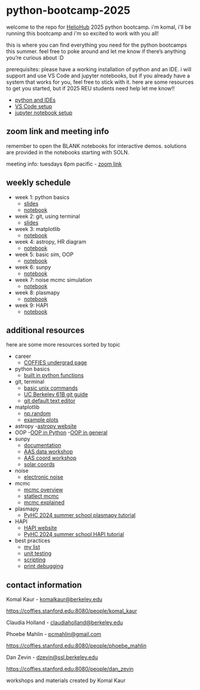 # python-bootcamp-2025
welcome to the repo for [HelioHub](https://discord.gg/xeqTGJzqZ) 2025 python bootcamp. i'm komal, i'll be running this bootcamp and i'm so excited to work with you all!

this is where you can find everything you need for the python bootcamps this summer. feel free to poke around and let me know if there’s anything you’re curious about :D

prerequisites: please have a working installation of python and an IDE. i will support and use VS Code and jupyter notebooks, but if you already have a system that works for you, feel free to stick with it. here are some resources to get you started, but if 2025 REU students need help let me know!!
- [python and IDEs](https://realpython.com/python-ides-code-editors-guide/)
- [VS Code setup](https://code.visualstudio.com/docs/setup/setup-overview)
- [jupyter notebook setup](https://www.dataquest.io/blog/jupyter-notebook-tutorial/)

## zoom link and meeting info
remember to open the BLANK notebooks for interactive demos. solutions are provided in the notebooks starting with SOLN.

meeting info: tuesdays 6pm pacific - [zoom link](https://berkeley.zoom.us/j/92467539403)

## weekly schedule
- week 1: python basics
    - [slides](https://github.com/KomalKaur0/python-bootcamp-2025/blob/main/week1/python%20basics.pdf)
    - [notebook](https://github.com/KomalKaur0/python-bootcamp-2025/blob/main/week1/BLANK%20conditionals%20and%20loops%20copy.ipynb)
- week 2: git, using terminal
    - [slides](https://github.com/KomalKaur0/python-bootcamp-2025/blob/main/week2/git-terminal-lec.pdf) 
- week 3: matplotlib
    - [notebook](https://github.com/KomalKaur0/python-bootcamp-2025/blob/main/week3/BLANK-matplotlib-tutorial%20copy.ipynb)
- week 4: astropy, HR diagram
    - [notebook](https://github.com/KomalKaur0/python-bootcamp-2025/blob/main/week4/BLANK-astropy%20copy.ipynb)
- week 5: basic sim, OOP
    - [notebook](https://github.com/KomalKaur0/python-bootcamp-2025/blob/main/week5/BLANK-oop-tutorial.ipynb)
- week 6: sunpy
    - [notebook](https://github.com/KomalKaur0/python-bootcamp-2025/blob/main/week6/BLANK-sunpy-tutorial%20copy.ipynb)
- week 7: noise mcmc simulation
    - [notebook](https://github.com/KomalKaur0/python-bootcamp-2025/blob/main/week7/BLANK-noise-mcmc.ipynb)
- week 8: plasmapy
    - [notebook](https://github.com/KomalKaur0/python-bootcamp-2025/blob/main/week8/BLANK-plasmapy-tutorial.ipynb)
- week 9: HAPI
    - [notebook](https://github.com/KomalKaur0/python-bootcamp-2025/blob/main/week9/BLANK-hapi-tutorial.ipynb)

## additional resources
here are some more resources sorted by topic

- career
    - [COFFIES undergrad page](https://coffies.stanford.edu:8080/teams/reu)
- python basics
    - [built in python functions](https://docs.python.org/3/library/functions.html)
- git, terminal
    - [basic unix commands](https://mally.stanford.edu/~sr/computing/basic-unix.html)
    - [UC Berkeley 61B git guide](https://fa24.datastructur.es/resources/guides/git/)
    - [git default text editor](https://git-scm.com/book/en/v2/Appendix-C%3A-Git-Commands-Setup-and-Config)
- matplotlib
    - [np.random](https://www.w3schools.com/python/numpy/numpy_random.asp)
    - [example plots](https://matplotlib.org/stable/gallery/index.html)
- astropy
    -[astropy website](https://www.astropy.org)
- OOP
    -[OOP in Python](https://www.geeksforgeeks.org/python-oops-concepts/)
    -[OOP in general](https://www.geeksforgeeks.org/introduction-of-object-oriented-programming/)
- sunpy
    - [documentation](https://docs.sunpy.org/en/stable/reference/index.html)
    - [AAS data workshop](https://github.com/sunpy/aas-2021-workshop/blob/main/01-Search-and-Download-Solar-Data.ipynb)
    - [AAS coord workshop](https://github.com/sunpy/aas-2021-workshop/blob/main/04-Fabulous-and-Powerful-SunPy-Coordinates.ipynb)
    - [solar coords](https://en.wikipedia.org/wiki/Solar_coordinate_systems)
- noise
    - [electronic noise](https://www.youtube.com/watch?v=IfZnlOFfJyg)
- mcmc
    - [mcmc overview](https://pmc.ncbi.nlm.nih.gov/articles/PMC5862921/)
    - [statlect mcmc](https://www.statlect.com/fundamentals-of-statistics/Markov-Chain-Monte-Carlo)
    - [mcmc explained](https://towardsdatascience.com/monte-carlo-markov-chain-mcmc-explained-94e3a6c8de11/)
- plasmapy
    - [PyHC 2024 summer school plasmapy tutorial](https://github.com/heliophysicsPy/summer-school-24/blob/main/plasmapy-tutorial/plasmapy-tutorial-completed.ipynb)
- HAPI
    - [HAPI website](http://hapi-server.org)
    - [PyHC 2024 summer school HAPI tutorial](https://github.com/heliophysicsPy/summer-school-24/tree/main/hapi-tutorial)
- best practices
    - [my list](https://docs.google.com/document/d/1mms3Jm9JJVmh6uz__5iXF7spFb8_dbBVOt1IANb2Fgg/edit?tab=t.0)
    - [unit testing](https://testomat.io/blog/a-guide-to-the-basics-of-python-testing-how-to-write-unit-tests-and-organize-execution-test-cases/)
    - [scripting](https://www.codecademy.com/article/python-scripting)
    - [print debugging](https://learningdaily.dev/a-gentle-introduction-to-print-statement-debugging-8078e30a6c9c)


## contact information
Komal Kaur - komalkaur@berkeley.edu

https://coffies.stanford.edu:8080/people/komal_kaur

Claudia Holland - claudiaholland@berkeley.edu

Phoebe Mahlin - pcmahlin@gmail.com

https://coffies.stanford.edu:8080/people/phoebe_mahlin

Dan Zevin - dzevin@ssl.berkeley.edu

https://coffies.stanford.edu:8080/people/dan_zevin

workshops and materials created by Komal Kaur
